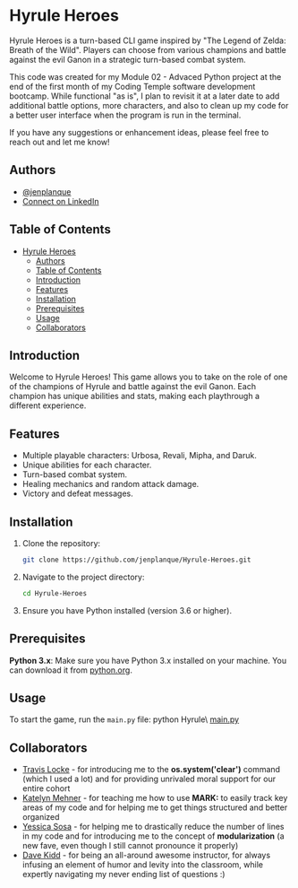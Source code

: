 # Hyrule Heroes

Hyrule Heroes is a turn-based CLI game inspired by "The Legend of Zelda: Breath of the Wild". Players can choose from various champions and battle against the evil Ganon in a strategic turn-based combat system.

This code was created for my Module 02 - Advaced Python project at the end of the first month of my Coding Temple software development bootcamp.  While functional "as is", I plan to revisit it at a later date to add additional battle options, more characters, and also to clean up my code for a better user interface when the program is run in the terminal.  

If you have any suggestions or enhancement ideas, please feel free to reach out and let me know!

## Authors

- [@jenplanque](https://www.github.com/jenplanque)
- [Connect on LinkedIn](https://www.linkedin.com/in/pnw-programmer)


## Table of Contents
- [Hyrule Heroes](#hyrule-heroes)
  - [Authors](#authors)
  - [Table of Contents](#table-of-contents)
  - [Introduction](#introduction)
  - [Features](#features)
  - [Installation](#installation)
  - [Prerequisites](#prerequisites)
  - [Usage](#usage)
  - [Collaborators](#collaborators)

## Introduction
Welcome to Hyrule Heroes! This game allows you to take on the role of one of the champions of Hyrule and battle against the evil Ganon. Each champion has unique abilities and stats, making each playthrough a different experience.

## Features
- Multiple playable characters: Urbosa, Revali, Mipha, and Daruk.
- Unique abilities for each character.
- Turn-based combat system.
- Healing mechanics and random attack damage.
- Victory and defeat messages.

## Installation
1. Clone the repository:
    ```sh
    git clone https://github.com/jenplanque/Hyrule-Heroes.git
    ```
2. Navigate to the project directory:
    ```sh
    cd Hyrule-Heroes
    ```
3. Ensure you have Python installed (version 3.6 or higher).

## Prerequisites
**Python 3.x**: Make sure you have Python 3.x installed on your machine. You can download it from [python.org](https://www.python.org/).


## Usage

To start the game, run the `main.py` file:
python Hyrule\ [main.py](http://_vscodecontentref_/1)


## Collaborators

- [Travis Locke](https://github.com/Rigil87) - for introducing me to the **os.system('clear')** command (which I used a lot) and for providing unrivaled moral support for our entire cohort
- [Katelyn Mehner](https://github.com/kmehner) - for teaching me how to use **MARK:** to easily track key areas of my code and for helping me to get things structured and better organized
- [Yessica Sosa](https://github.com/sosayessicaSE) - for helping me to drastically reduce the number of lines in my code and for introducing me to the concept of **modularization** (a new fave, even though I still cannot pronounce it properly)
- [Dave Kidd](https://github.com/codingTempleDave) - for being an all-around awesome instructor, for always infusing an element of humor and levity into the classroom, while expertly navigating my never ending list of questions :)

```sh
